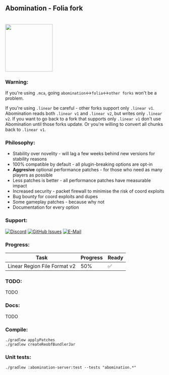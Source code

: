 ## Abomination - Folia fork

<img src="https://raw.githubusercontent.com/xymb-endcrystalme/Abomination/dev/logo.webp" width="150px" height="150px" style="margin-top: 20px;"/>


### Warning:

If you're using `.mca`, going `abomination`<->`folia`<->`other forks` won't be a problem.

If you're using `.linear` be careful - other forks support only `.linear v1`.
Abomination reads both `.linear v1` and `.linear v2`, but writes only `.linear v2`.
If you want to go back to a fork that supports only `.linear v1` don't use Abomination until those forks update. Or you're willing to convert all chunks back to `.linear v1`.

### Philosophy:

- Stability over novelity - will lag a few weeks behind new versions for stability reasons
- 100% compatible by default - all plugin-breaking options are opt-in
- **Aggresive** optional performance patches - for those who need as many players as possible
- Less patches is better - all performance patches have measurable impact
- Increased security - packet firewall to minimise the risk of coord exploits
- Bug bounty for coord exploits and dupes
- Some gameplay patches - because why not
- Documentation for every option

### Support:<br/>
[![Discord](<https://img.shields.io/badge/Abomination-Discord-blue>)](https://discord.gg/qwcq5WJka3) [![GitHub Issues](<https://img.shields.io/badge/GitHub-Issues-blue>)](https://github.com/xymb-endcrystalme/Abomination/issues) [![E-Mail](<https://img.shields.io/badge/Email-blue>)](mailto:xymb@endcrystal.me)

### Progress:

| Task           | Progress | Ready |
|----------------|---------------|---------------|
| Linear Region File Format v2  | 50% | ✅

### TODO:

TODO

### Docs:

TODO

### Compile:
```
./gradlew applyPatches
./gradlew createReobfBundlerJar
```

### Unit tests:
```
./gradlew :abomination-server:test --tests "abomination.*"
```